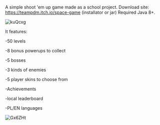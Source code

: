 A simple shoot 'em up game made as a school project.
Download site: https://teampdm.itch.io/space-game (installator or jar) Required Java 8+.

![kuQcxg](https://github.com/MeHow2k/SpaceGame/assets/128099721/9e832af0-2882-48d0-8119-b829cbbf3af2)

It features:

-50 levels

-8 bonus powerups to collect

-5 bosses

-3 kinds of enemies

-5 player skins to choose from

-Achievements

-local leaderboard

-PL/EN languages


![Gx6ZHt](https://github.com/MeHow2k/SpaceGame/assets/128099721/b58fcfb2-fa8d-4c33-9310-c9fbc1f0abd0)

